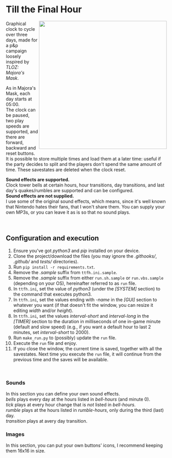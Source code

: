 # Till the Final Hour

<img align="right" src="https://user-images.githubusercontent.com/52630493/149021546-af2f26f3-001c-4e42-b673-099292d1347e.png" height="400">

Graphical clock to cycle over three days, made for a p&amp;p campaign loosely inspired by *TLOZ: Majora's Mask*.

As in Majora's Mask, each day starts at 05:00.  
The clock can be paused, two play speeds are supported, and there are forward, backward and reset buttons.  
It is possible to store multiple times and load them at a later time: useful if the party decides to split and the
players don't spend the same amount of time. These savestates are deleted when the clock reset.

**Sound effects are supported.**  
Clock tower bells at certain hours, hour transitions, day transitions, and last day's quakes/rumbles are supported and
can be configured.  
**Sound effects are not supplied.**  
I use some of the original sound effects, which means, since it's well known that Nintendo hates their fans, that I
won't share them. You can supply your own MP3s, or you can leave it as is so that no sound plays.

<br>

## Configuration and execution

1. Ensure you've got *python3* and *pip* installed on your device.
2. Clone the project/download the files (you may ignore the *.githooks/*, *.github/* and *tests/* directories).
3. Run `pip install -r requirements.txt`.
4. Remove the *.sample* suffix from `ttfh.ini.sample`.
5. Remove the *.sample* suffix from either `run.sh.sample` or `run.vbs.sample` (depending on your OS), hereinafter
   referred to as `run` file.
6. In `ttfh.ini`, set the value of *python3* (under the *[SYSTEM]* section) to the command that executes python3.
7. In `ttfh.ini`, set the values ending with *-name* in the *[GUI]* section to whatever you want (if that doesn't fit
   the window, you can resize it editing *width* and/or *height*).
8. In `ttfh.ini`, set the values *interval-short* and *interval-long* in the *[TIMER]* section to the duration in
   milliseconds of one in-game minute (default and slow speed) (e.g., if you want a default hour to last 2 minutes,
   set *interval-short* to 2000).
9. Run `make_run.py` to (possibly) update the `run` file.
10. Execute the `run` file and enjoy.
11. If you close the window, the current time is saved, together with all the savestates. Next time you execute
    the `run` file, it will continue from the previous time and the saves will be available.

<br>

### Sounds

In this section you can define your own sound effects.  
*bells* plays every day at the hours listed in *bell-hours* (and minute 0).  
*tick* plays at every hour change that is *not* listed in *bell-hours*.  
*rumble* plays at the hours listed in *rumble-hours*, only during the third (last) day.  
*transition* plays at avery day transition.

### Images

In this section, you can put your own buttons' icons, I recommend keeping them 16x16 in size.

